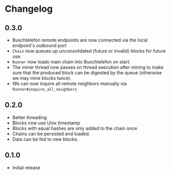 # Changelog

## 0.3.0

* Buschtelefon remote endpoints are now connected via the local endpoint's outbound port
* `Chain` now queues up unconsolidated (future or invalid) blocks for future use.
* `Runner` now loads main chain into Buschtelefon on start.
* The miner thread now passes on thread execution after mining to make sure
  that the produced block can be digested by the queue (otherwise we may mine blocks twice).
* We can now inquire all remote neighbors manually via `Runner#inquire_all_neighbors`

## 0.2.0

* Better threading
* Blocks now use Unix timestamp
* Blocks with equal hashes are only added to the chain once
* Chains can be persisted and loaded.
* Data can be fed to new blocks.

## 0.1.0

* Initial release
